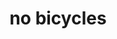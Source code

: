 ---
layout: smileys&emotion
title: no bicycles
emoji: no_bicycles
permalink: 🚳.html
image: assets/img/3moji/no_bicycles.png
---